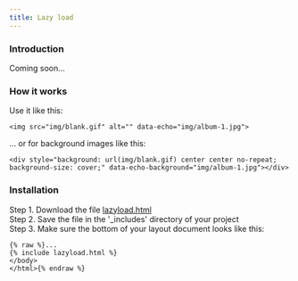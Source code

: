 ```yaml
---
title: Lazy load
---
```


### Introduction

Coming soon...

### How it works

Use it like this:

```
<img src="img/blank.gif" alt="" data-echo="img/album-1.jpg">
```

... or for background images like this:

```
<div style="background: url(img/blank.gif) center center no-repeat; background-size: cover;" data-echo-background="img/album-1.jpg"></div>
```

### Installation

Step 1. Download the file [lazyload.html](https://raw.githubusercontent.com/jhvanderschee/jekyllcodex/gh-pages/_includes/lazyload.html)
<br />Step 2. Save the file in the '_includes' directory of your project
<br />Step 3. Make sure the bottom of your layout document looks like this:

```
{% raw %}...
{% include lazyload.html %}
</body>
</html>{% endraw %}
```